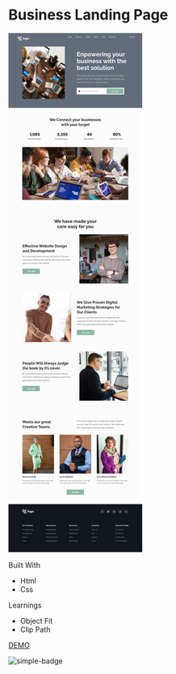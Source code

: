 # Business Landing  Page

![Image](./pj12.png)

Built With
- Html
- Css

Learnings
- Object Fit
- Clip Path

[DEMO](https://gnw-business-landing-page.netlify.app/)

![simple-badge](https://img.shields.io/badge/HTML-CSS-orange)